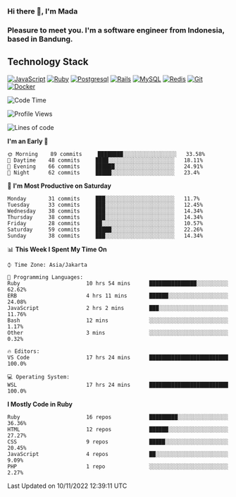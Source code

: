 ### Hi there 👋, I'm Mada
### Pleasure to meet you. I'm a software engineer from Indonesia, based in Bandung.

## Technology Stack

[![JavaScript](https://img.shields.io/badge/-JavaScript-%23F7DF1C?style=flat-square&logo=javascript&logoColor=000000&labelColor=%23F7DF1C&color=%23FFCE5A)](https://www.javascript.com/)
[![Ruby](https://img.shields.io/badge/Ruby-CC342D?style=flat-square&logo=ruby&logoColor=white)](https://www.ruby-lang.org/en/)
[![Postgresql](https://img.shields.io/badge/PostgreSQL-316192?style=flat-square&logo=postgresql&logoColor=ffffff)](https://www.postgresql.org/)
[![Rails](https://img.shields.io/badge/Ruby_on_Rails-CC0000?style=flat-square&logo=ruby-on-rails&logoColor=white)](https://rubyonrails.org/)
[![MySQL](https://img.shields.io/badge/-MySQL-4479A1?style=flat-square&logo=MySQL&logoColor=ffffff)](https://www.mysql.com/)
[![Redis](https://img.shields.io/badge/-Redis-DC382D?style=flat-square&logo=Redis&logoColor=ffffff)](https://redis.io/)
[![Git](https://img.shields.io/badge/-Git-%23F05032?style=flat-square&logo=git&logoColor=%23ffffff)](https://git-scm.com/)
[![Docker](https://img.shields.io/badge/-Docker-2496ED?style=flat-square&logo=docker&logoColor=ffffff)](https://www.docker.com/)
<!--
**madaarya/madaarya** is a ✨ _special_ ✨ repository because its `README.md` (this file) appears on your GitHub profile.

Here are some ideas to get you started:

- 🔭 I’m currently working on ...
- 🌱 I’m currently learning ...
- 👯 I’m looking to collaborate on ...
- 🤔 I’m looking for help with ...
- 💬 Ask me about ...
- 📫 How to reach me: ...
- 😄 Pronouns: ...
- ⚡ Fun fact: ...
-->
<!--START_SECTION:waka-->
![Code Time](http://img.shields.io/badge/Code%20Time-5%2C008%20hrs%2048%20mins-blue)

![Profile Views](http://img.shields.io/badge/Profile%20Views-2-blue)

![Lines of code](https://img.shields.io/badge/From%20Hello%20World%20I%27ve%20Written-857%20Thousand%20lines%20of%20code-blue)

**I'm an Early 🐤** 

```text
🌞 Morning    89 commits     ████████░░░░░░░░░░░░░░░░░   33.58% 
🌆 Daytime    48 commits     ████░░░░░░░░░░░░░░░░░░░░░   18.11% 
🌃 Evening    66 commits     ██████░░░░░░░░░░░░░░░░░░░   24.91% 
🌙 Night      62 commits     █████░░░░░░░░░░░░░░░░░░░░   23.4%

```
📅 **I'm Most Productive on Saturday** 

```text
Monday       31 commits     ███░░░░░░░░░░░░░░░░░░░░░░   11.7% 
Tuesday      33 commits     ███░░░░░░░░░░░░░░░░░░░░░░   12.45% 
Wednesday    38 commits     ███░░░░░░░░░░░░░░░░░░░░░░   14.34% 
Thursday     38 commits     ███░░░░░░░░░░░░░░░░░░░░░░   14.34% 
Friday       28 commits     ██░░░░░░░░░░░░░░░░░░░░░░░   10.57% 
Saturday     59 commits     █████░░░░░░░░░░░░░░░░░░░░   22.26% 
Sunday       38 commits     ███░░░░░░░░░░░░░░░░░░░░░░   14.34%

```


📊 **This Week I Spent My Time On** 

```text
⌚︎ Time Zone: Asia/Jakarta

💬 Programming Languages: 
Ruby                     10 hrs 54 mins      ███████████████░░░░░░░░░░   62.62% 
ERB                      4 hrs 11 mins       ██████░░░░░░░░░░░░░░░░░░░   24.08% 
JavaScript               2 hrs 2 mins        ███░░░░░░░░░░░░░░░░░░░░░░   11.76% 
Bash                     12 mins             ░░░░░░░░░░░░░░░░░░░░░░░░░   1.17% 
Other                    3 mins              ░░░░░░░░░░░░░░░░░░░░░░░░░   0.32%

🔥 Editors: 
VS Code                  17 hrs 24 mins      █████████████████████████   100.0%

💻 Operating System: 
WSL                      17 hrs 24 mins      █████████████████████████   100.0%

```

**I Mostly Code in Ruby** 

```text
Ruby                     16 repos            █████████░░░░░░░░░░░░░░░░   36.36% 
HTML                     12 repos            ██████░░░░░░░░░░░░░░░░░░░   27.27% 
CSS                      9 repos             █████░░░░░░░░░░░░░░░░░░░░   20.45% 
JavaScript               4 repos             ██░░░░░░░░░░░░░░░░░░░░░░░   9.09% 
PHP                      1 repo              ░░░░░░░░░░░░░░░░░░░░░░░░░   2.27%

```



 Last Updated on 10/11/2022 12:39:11 UTC
<!--END_SECTION:waka-->
